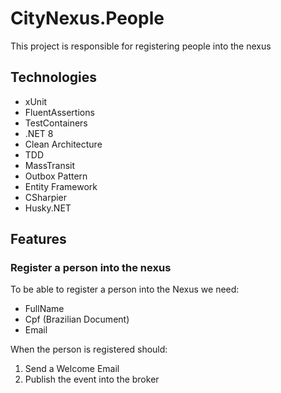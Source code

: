 # CityNexus.People

This project  is responsible for registering people into the nexus

## Technologies
- xUnit
- FluentAssertions
- TestContainers
- .NET 8
- Clean Architecture
- TDD
- MassTransit
- Outbox Pattern
- Entity Framework
- CSharpier
- Husky.NET

## Features

### Register a person into the nexus

To be able to register a person into the Nexus we need:
- FullName
- Cpf (Brazilian Document)
- Email

When the person is registered should:
1. Send a Welcome Email
2. Publish the event into the broker
